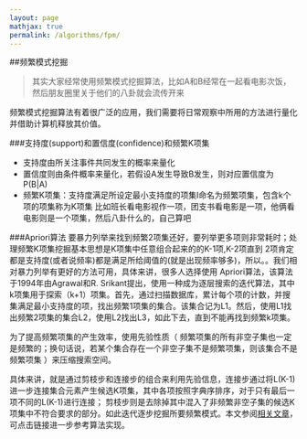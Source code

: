 ```yaml
---
layout: page
mathjax: true
permalink: /algorithms/fpm/
---
```


##频繁模式挖掘
> 其实大家经常使用频繁模式挖掘算法，比如A和B经常在一起看电影次饭，然后朋友圈里关于他们的八卦就会流传开来

频繁模式挖掘算法有着很广泛的应用，我们需要将日常观察中所用的方法进行量化并借助计算机释放其价值。

###支持度(support)和置信度(confidence)和频繁K项集
+ 支持度由所关注事件共同发生的概率来量化
+ 置信度则由条件概率来量化，若假设A发生导致B发生，则对应置信度为P(B|A)
+ 频繁K项集：支持度满足所设定最小支持度的项集I命名为频繁项集，包含k个项的项集称为K项集
比如班长看电影视作一项，团支书看电影是一项，他俩看电影则是一个项集，然后八卦什么的，自己算吧

###Apriori算法
要暴力列举来找到频繁2项集还好，要列举更多项则非常耗时；处理频繁K项集挖掘基本思想是K项集中任意组合起来的的K-1项,K-2项直到
2项肯定都是支持度(或者说频率)都是满足所给阈值的(就是出现频率够多)，所以。。我们相对暴力列举有更好的方法可用，具体来讲，很多人选择使用
Apriori算法，该算法于1994年由Agrawal和R. Srikant提出，使用一种成为逐层搜索的迭代算法，其中k项集用于探索（k+1）项集。首先，通过扫描数据库，累计每个项的计数，并搜集满足最小支持度的项，找出频繁1项集的集合。该集合记为L1。然后，使用L1找出频繁2项集的集合L2，使用L2找出L3，如此下去，直到不能再找到频繁k项集。

为了提高频繁项集的产生效率，使用先验性质（ 频繁项集的所有非空子集也一定是频繁的；换句话说，若某个集合存在一个非空子集不是频繁项集，则该集合不是频繁项集 ）来压缩搜索空间。

具体来讲，就是通过剪枝步和连接步的组合来利用先验信息，连接步通过将L(K-1)进一步连接集合元素产生候选K项集，其中各项按照字典序排序，对于只有最后一项不同的L(K-1)进行连接；
剪枝步则是去除掉其中混入了非频繁非空子集的候选K项集中不符合要求的部分。如此迭代逐步挖掘所要频繁模式。本文参阅[相关文章](http://www.tuicool.com/articles/FfUny2)，可点击链接进一步参考算法实现。
